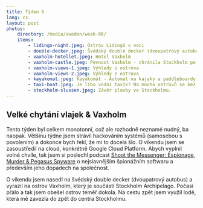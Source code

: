 ```yaml
---
title: Týden 6
lang: cs
layout: post
photos:
    directory: /media/sweden/week-06/
    items:
        - lidingo-night.jpeg: Ostrov Lidingö v noci
        - double-decker.jpeg: Švédský double decker (dvoupatrový autobus)
        - vaxholm-hotellet.jpeg: Hotel Vaxholm
        - vaxholm-castle.jpeg: Pevnost Vaxholm - chránila Stockholm po dlouhá léta
        - vaxholm-views-1.jpeg: Výhledy z ostrova
        - vaxholm-views-2.jpeg: Výhledy z ostrova
        - kayakomat.jpeg: Kayakomat - Automat na kajaky a paddleboardy
        - taxi-boat.jpeg: Je libo vodní taxík? Na mnoho ostrovů se bez lodi nedá dostat.
        - stockholm-slussen.jpeg: Závěr plavby ve Stockholmu.
---
```


## Velké chytání vlajek & Vaxholm

Tento týden byl celkem monotonní, což ale rozhodně neznamé nudný, ba naopak. Většinu týdne jsem strávil hackováním systémů (samosebou s povolením) a dokonce bych řekl, že mi to docela šlo. O víkendu jsem se zasoustředil na cloud, konkrétně Google Cloud Platform. Abych vyplnil volné chvíle, tak jsem si poslechl podcast [Shoot the Messenger: Espionage, Murder & Pegasus Spyware](https://podcasts.apple.com/us/podcast/shoot-the-messenger-espionage-murder-pegasus-spyware/id1661177850) o nejslavnějším špionážním softwaru a především jeho dopadech na společnost.

O víkendu jsem nasedl na švédský double decker (dvoupatrový autobus) a vyrazil na ostrov Vaxholm, který je součástí Stockholm Archipelago. Počasí přálo a tak jsem obešel ostrov téměř dokola. Na cestu zpět jsem využil lodě, která mě zavezla do zpět do centra Stockholmu.

